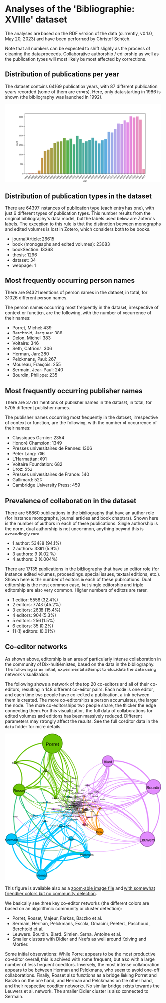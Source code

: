 # Analyses of the 'Bibliographie: XVIIIe' dataset 

The analyses are based on the RDF version of the data (currently, v0.1.0, May 20, 2023) and have been performed by Christof Schöch. 

Note that all numbers can be expected to shift slighly as the process of cleaning the data proceeds. Collaborative authorship / editorship as well as the publication types will most likely be most affected by corrections. 


## Distribution of publications per year 

The dataset contains 64169 publication years, with 87 different publication years recorded (some of them are errors). Here, only data starting in 1986 is shown (the bibliography was launched in 1992). 

![](/analysis/figures/pubyear_counts.png)


## Distribution of publication types in the dataset

There are 64397 instances of publication type (each entry has one), with just 6 different types of publication types. This number results from the original bibliography's data model, but the labels used below are Zotero's labels. The exception to this rule is that the distinction between monographs and edited volumes is lost in Zotero, which considers both to be books.  

- journalArticle: 26615
- book (monographs and edited volumes): 23083
- bookSection: 13368
- thesis: 1296
- dataset: 34
- webpage: 1


## Most frequently occurring person names 

There are 94321 mentions of person names in the dataset, in total, for 31026 different person names. 

The person names occurring most frequently in the dataset, irrespective of context or function, are the following, with the number of occurrence of their names: 

- Porret, Michel: 439
- Berchtold, Jacques: 388
- Delon, Michel: 383
- Voltaire: 346
- Seth, Catriona: 306
- Herman, Jan: 280
- Pelckmans, Paul: 267
- Moureau, François: 255
- Sermain, Jean-Paul: 240
- Bourdin, Philippe: 235


## Most frequently occurring publisher names

There are 37781 mentions of publisher names in the dataset, in total, for 5705 different publisher names. 

The publisher names occurring most frequently in the dataset, irrespective of context or function, are the following, with the number of occurrence of their names: 

- Classiques Garnier: 2354
- Honoré Champion: 1349
- Presses universitaires de Rennes: 1306
- Peter Lang: 706
- L’Harmattan: 691
- Voltaire Foundation: 682
- Droz: 552
- Presses universitaires de France: 540
- Gallimard: 523
- Cambridge University Press: 459


## Prevalence of collaboration in the dataset 

There are 56860 publications in the bibliography that have an author role (for instance monographs, journal articles and book chapters). Shown here is the number of authors in each of these publications. Single authorship is the norm, dual authorship is not uncommon, anything beyond this is exceedingly rare. 

- 1 author: 53488 (94.1%)
- 2 authors: 3361 (5.9%)
- 3 authors: 9 (0.02 %)
- 4 authors: 2 (0.004%)

There are 17135 publications in the bibliography that have an editor role (for instance edited volumes, proceedings, special issues, textual editions, etc.). Shown here is the number of editors in each of these publications. Dual editorship is the most common case, but single editorship and triple editorship are also very common. Higher numbers of editors are rarer. 

- 1 editor: 5558 (32.4%)
- 2 editors: 7743 (45.2%)
- 3 editors: 2638 (15.4%)
- 4 editors: 904 (5.3%)
- 5 editors: 256 (1.5%)
- 6 editors: 35 (0.2%)
- 11 (!) editors: (0.01%)


## Co-editor networks 

As shown above, editorship is an area of particularly intense collaboration in the community of Dix-huitiémistes, based on the data in the bibliography. The following is an initial, experimental attempt to elucidate the data using network visualization. 

The following shows a network of the top 20 co-editors and all of their co-editors, resulting in 148 different co-editor pairs. Each node is one editor, and each time two people have co-edited a publication, a link between them is created. The more co-editorships a person accumulates, the larger the node. The more co-editorships two people share, the thicker the edge connecting them. For this visualization, the full data of collaborations for edited volumes and editions has been massively reduced. Different parameters may strongly affect the results. See the full coeditor data in the `data` folder for more details.  

![Network showing the top 20 co-editors and all of their co-editors, created using Gephi.](figures/coeditors_top2.svg)

This figure is available also as a [zoom-able image file](https://raw.githubusercontent.com/christofs/bibliographie18/main/analysis/figures/coeditors_top2.svg) and [with somewhat friendlier colors but no community detection](https://raw.githubusercontent.com/christofs/bibliographie18/main/analysis/figures/coeditors_top1.svg).  

We basically see three key co-editor networks (the different colors are based on an algorithmic community or cluster detection): 

- Porret, Rosset, Majeur, Farkas, Baczko et al. 
- Sermain, Herman, Pelckmans, Escola, Omacini, Peeters, Paschoud, Berchtold et al. 
- Leuwers, Bourdin, Biard, Simien, Serna, Antoine et al. 
- Smaller clusters with Didier and Neefs as well around Kolving and Mortier. 

Some initial observations: While Porret appears to be the most productive co-editor overall, this is achived with some frequent, but also with a large number of less frequent coeditors. Inversely, the most intense collaboration appears to be between Herman and Pelckmans, who seem to avoid one-off collaborations. Finally, Rosset also functions as a bridge linking Porret and Baczko on the one hand, and Herman and Pelckmans on the other hand, and their respective coeditor networks. No similar bridge exists towards the Leuwers et al. network. The smaller Didier cluster is also connected to Sermain.  


